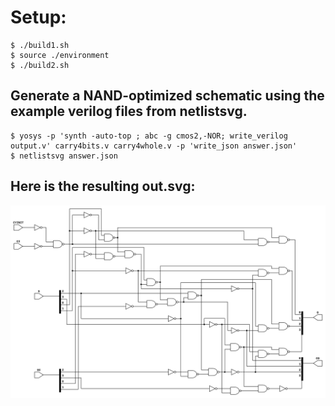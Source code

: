 # Setup:

```console
$ ./build1.sh
$ source ./environment
$ ./build2.sh
```
## Generate a NAND-optimized schematic using the example verilog files from netlistsvg.
```console
$ yosys -p 'synth -auto-top ; abc -g cmos2,-NOR; write_verilog output.v' carry4bits.v carry4whole.v -p 'write_json answer.json'
$ netlistsvg answer.json
```
## Here is the resulting out.svg:
![](out.svg)


